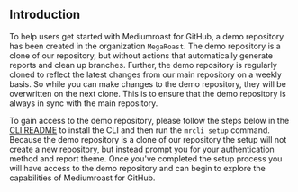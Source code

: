 ## Introduction
To help users get started with Mediumroast for GitHub, a demo repository has been created in the organization `MegaRoast`. The demo repository is a clone of our repository, but without actions that automatically generate reports and clean up branches. Further, the demo repository is regularly cloned to reflect the latest changes from our main repository on a weekly basis.  So while you can make changes to the demo repository, they will be overwritten on the next clone.  This is to ensure that the demo repository is always in sync with the main repository.

To gain access to the demo repository, please follow the steps below in the [CLI README](./README.md) to install the CLI and then run the `mrcli setup` command.  Because the demo repository is a clone of our repository the setup will not create a new repository, but instead prompt you for your authentication method and report theme.  Once you've completed the setup process you will have access to the demo repository and can begin to explore the capabilities of Mediumroast for GitHub.